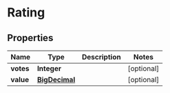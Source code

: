 # Rating

## Properties
Name | Type | Description | Notes
------------ | ------------- | ------------- | -------------
**votes** | **Integer** |  |  [optional]
**value** | [**BigDecimal**](BigDecimal.md) |  |  [optional]
